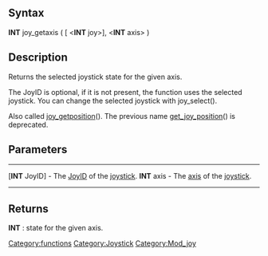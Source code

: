 Syntax
------

**INT** joy\_getaxis ( \[ &lt;**INT** joy&gt;\], &lt;**INT** axis&gt; )

Description
-----------

Returns the selected joystick state for the given axis.

The JoyID is optional, if it is not present, the function uses the
selected joystick. You can change the selected joystick with
joy\_select().

Also called [joy\_getposition](joy_getposition "wikilink")(). The
previous name [get\_joy\_position](get_joy_position "wikilink")() is
deprecated.

Parameters
----------

  ------------------- -------------------------------------------------------------------------
  \[**INT** JoyID\]   - The [JoyID](JoyID "wikilink") of the [joystick](joystick "wikilink").
  **INT** axis        - The [axis](axis "wikilink") of the [joystick](joystick "wikilink").
  ------------------- -------------------------------------------------------------------------

Returns
-------

**INT** : state for the given axis.

<Category:functions> <Category:Joystick> <Category:Mod_joy>
